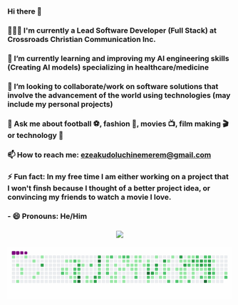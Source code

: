 ### Hi there 👋
### 👨🏾‍💻 I'm currently a Lead Software Developer (Full Stack) at Crossroads Christian Communication Inc.
### 🌱 I’m currently learning and improving my AI engineering skills (Creating AI models) specializing in healthcare/medicine
### 👯 I’m looking to collaborate/work on software solutions that involve the advancement of the world using technologies (may include my personal projects)
### 💬 Ask me about football ⚽️, fashion 🧥, movies 📺, film making 🎬  or technology 📡
### 📫 How to reach me: ezeakudoluchinemerem@gmail.com 
### ⚡ Fun fact: In my free time I am either working on a project that I won't finsh because I thought of a better project idea, or convincing my friends to watch a movie I love.
### - 😄 Pronouns: He/Him

###

<div align="center">
  <img src="https://skillicons.dev/icons?i=react,js,ts,nodejs,py,html,css,scss,tailwind,nextjs,git,gitlab,tensorflow,kubernetes,docker,c++,figma,firebase,jquery,aws,angular,mysql,postman,vue,wordpress,swift" />
  <br /><br />
  <img src="https://raw.githubusercontent.com/Platane/snk/output/github-contribution-grid-snake.gif" alt="Snake animation" />
</div>

###
<!--
**ChinemeremEze/chinemeremEze** is a ✨ _special_ ✨ repository because its `README.md` (this file) appears on your GitHub profile.

Here are some ideas to get you started:

- 🔭 I’m currently working on ...
- 🌱 I’m currently learning ...
- 👯 I’m looking to collaborate on ...
- 🤔 I’m looking for help with ...
- 💬 Ask me about ...
- 📫 How to reach me: ...
- 😄 Pronouns: ...
- ⚡ Fun fact: ...
-->
